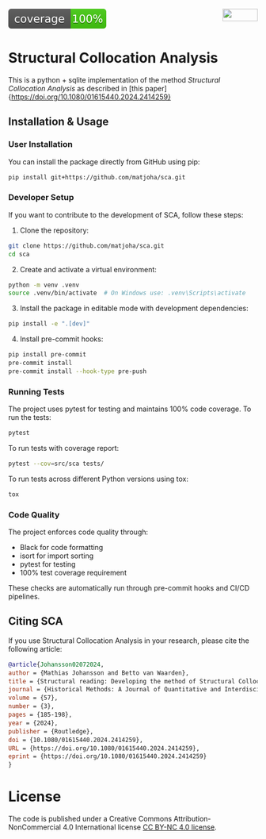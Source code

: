 ![test-coverage](/media/coverage.svg)
<a href="https://creativecommons.org/licenses/by-nc/4.0/"><img decoding="async" loading="eager" src="https://mirrors.creativecommons.org/presskit/buttons/88x31/png/by-nc.png" width="71" height="25" align="right"></a>

# Structural Collocation Analysis

This is a python + sqlite implementation of the method _Structural Collocation Analysis_ as described in [this paper]{https://doi.org/10.1080/01615440.2024.2414259}

## Installation & Usage

### User Installation

You can install the package directly from GitHub using pip:

```bash
pip install git+https://github.com/matjoha/sca.git
```

### Developer Setup

If you want to contribute to the development of SCA, follow these steps:

1. Clone the repository:
```bash
git clone https://github.com/matjoha/sca.git
cd sca
```

2. Create and activate a virtual environment:
```bash
python -m venv .venv
source .venv/bin/activate  # On Windows use: .venv\Scripts\activate
```

3. Install the package in editable mode with development dependencies:
```bash
pip install -e ".[dev]"
```

4. Install pre-commit hooks:
```bash
pip install pre-commit
pre-commit install
pre-commit install --hook-type pre-push
```


### Running Tests

The project uses pytest for testing and maintains 100% code coverage. To run the tests:

```bash
pytest
```

To run tests with coverage report:
```bash
pytest --cov=src/sca tests/
```

To run tests across different Python versions using tox:
```bash
tox
```

### Code Quality

The project enforces code quality through:
- Black for code formatting
- isort for import sorting
- pytest for testing
- 100% test coverage requirement

These checks are automatically run through pre-commit hooks and CI/CD pipelines.

## Citing SCA

If you use Structural Collocation Analysis in your research, please cite the
following article:

```BibTeX
@article{Johansson02072024,
author = {Mathias Johansson and Betto van Waarden},
title = {Structural reading: Developing the method of Structural Collocation Analysis using a case study on parliamentary reporting},
journal = {Historical Methods: A Journal of Quantitative and Interdisciplinary History},
volume = {57},
number = {3},
pages = {185-198},
year = {2024},
publisher = {Routledge},
doi = {10.1080/01615440.2024.2414259},
URL = {https://doi.org/10.1080/01615440.2024.2414259},
eprint = {https://doi.org/10.1080/01615440.2024.2414259}
}
```


# License

The code is published under a Creative Commons Attribution-NonCommercial
4.0 International license [CC BY-NC 4.0 license](/LICENSE).

